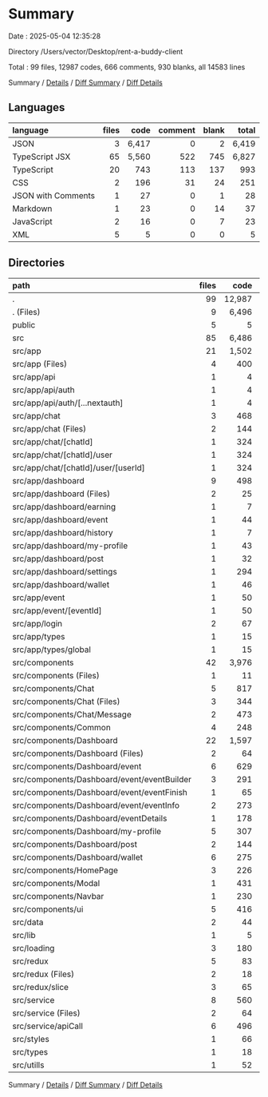 # Summary

Date : 2025-05-04 12:35:28

Directory /Users/vector/Desktop/rent-a-buddy-client

Total : 99 files,  12987 codes, 666 comments, 930 blanks, all 14583 lines

Summary / [Details](details.md) / [Diff Summary](diff.md) / [Diff Details](diff-details.md)

## Languages
| language | files | code | comment | blank | total |
| :--- | ---: | ---: | ---: | ---: | ---: |
| JSON | 3 | 6,417 | 0 | 2 | 6,419 |
| TypeScript JSX | 65 | 5,560 | 522 | 745 | 6,827 |
| TypeScript | 20 | 743 | 113 | 137 | 993 |
| CSS | 2 | 196 | 31 | 24 | 251 |
| JSON with Comments | 1 | 27 | 0 | 1 | 28 |
| Markdown | 1 | 23 | 0 | 14 | 37 |
| JavaScript | 2 | 16 | 0 | 7 | 23 |
| XML | 5 | 5 | 0 | 0 | 5 |

## Directories
| path | files | code | comment | blank | total |
| :--- | ---: | ---: | ---: | ---: | ---: |
| . | 99 | 12,987 | 666 | 930 | 14,583 |
| . (Files) | 9 | 6,496 | 1 | 32 | 6,529 |
| public | 5 | 5 | 0 | 0 | 5 |
| src | 85 | 6,486 | 665 | 898 | 8,049 |
| src/app | 21 | 1,502 | 137 | 217 | 1,856 |
| src/app (Files) | 4 | 400 | 23 | 46 | 469 |
| src/app/api | 1 | 4 | 2 | 5 | 11 |
| src/app/api/auth | 1 | 4 | 2 | 5 | 11 |
| src/app/api/auth/[...nextauth] | 1 | 4 | 2 | 5 | 11 |
| src/app/chat | 3 | 468 | 49 | 75 | 592 |
| src/app/chat (Files) | 2 | 144 | 19 | 31 | 194 |
| src/app/chat/[chatId] | 1 | 324 | 30 | 44 | 398 |
| src/app/chat/[chatId]/user | 1 | 324 | 30 | 44 | 398 |
| src/app/chat/[chatId]/user/[userId] | 1 | 324 | 30 | 44 | 398 |
| src/app/dashboard | 9 | 498 | 46 | 69 | 613 |
| src/app/dashboard (Files) | 2 | 25 | 1 | 11 | 37 |
| src/app/dashboard/earning | 1 | 7 | 0 | 3 | 10 |
| src/app/dashboard/event | 1 | 44 | 6 | 7 | 57 |
| src/app/dashboard/history | 1 | 7 | 0 | 3 | 10 |
| src/app/dashboard/my-profile | 1 | 43 | 7 | 9 | 59 |
| src/app/dashboard/post | 1 | 32 | 2 | 4 | 38 |
| src/app/dashboard/settings | 1 | 294 | 23 | 23 | 340 |
| src/app/dashboard/wallet | 1 | 46 | 7 | 9 | 62 |
| src/app/event | 1 | 50 | 9 | 8 | 67 |
| src/app/event/[eventId] | 1 | 50 | 9 | 8 | 67 |
| src/app/login | 2 | 67 | 8 | 11 | 86 |
| src/app/types | 1 | 15 | 0 | 3 | 18 |
| src/app/types/global | 1 | 15 | 0 | 3 | 18 |
| src/components | 42 | 3,976 | 375 | 524 | 4,875 |
| src/components (Files) | 1 | 11 | 0 | 3 | 14 |
| src/components/Chat | 5 | 817 | 67 | 93 | 977 |
| src/components/Chat (Files) | 3 | 344 | 25 | 50 | 419 |
| src/components/Chat/Message | 2 | 473 | 42 | 43 | 558 |
| src/components/Common | 4 | 248 | 15 | 27 | 290 |
| src/components/Dashboard | 22 | 1,597 | 187 | 229 | 2,013 |
| src/components/Dashboard (Files) | 2 | 64 | 3 | 13 | 80 |
| src/components/Dashboard/event | 6 | 629 | 75 | 79 | 783 |
| src/components/Dashboard/event/eventBuilder | 3 | 291 | 31 | 41 | 363 |
| src/components/Dashboard/event/eventFinish | 1 | 65 | 10 | 12 | 87 |
| src/components/Dashboard/event/eventInfo | 2 | 273 | 34 | 26 | 333 |
| src/components/Dashboard/eventDetails | 1 | 178 | 24 | 27 | 229 |
| src/components/Dashboard/my-profile | 5 | 307 | 30 | 48 | 385 |
| src/components/Dashboard/post | 2 | 144 | 26 | 16 | 186 |
| src/components/Dashboard/wallet | 6 | 275 | 29 | 46 | 350 |
| src/components/HomePage | 3 | 226 | 37 | 39 | 302 |
| src/components/Modal | 1 | 431 | 35 | 43 | 509 |
| src/components/Navbar | 1 | 230 | 31 | 35 | 296 |
| src/components/ui | 5 | 416 | 3 | 55 | 474 |
| src/data | 2 | 44 | 0 | 4 | 48 |
| src/lib | 1 | 5 | 0 | 2 | 7 |
| src/loading | 3 | 180 | 14 | 17 | 211 |
| src/redux | 5 | 83 | 22 | 28 | 133 |
| src/redux (Files) | 2 | 18 | 1 | 6 | 25 |
| src/redux/slice | 3 | 65 | 21 | 22 | 108 |
| src/service | 8 | 560 | 83 | 74 | 717 |
| src/service (Files) | 2 | 64 | 27 | 18 | 109 |
| src/service/apiCall | 6 | 496 | 56 | 56 | 608 |
| src/styles | 1 | 66 | 29 | 13 | 108 |
| src/types | 1 | 18 | 1 | 5 | 24 |
| src/utills | 1 | 52 | 4 | 14 | 70 |

Summary / [Details](details.md) / [Diff Summary](diff.md) / [Diff Details](diff-details.md)